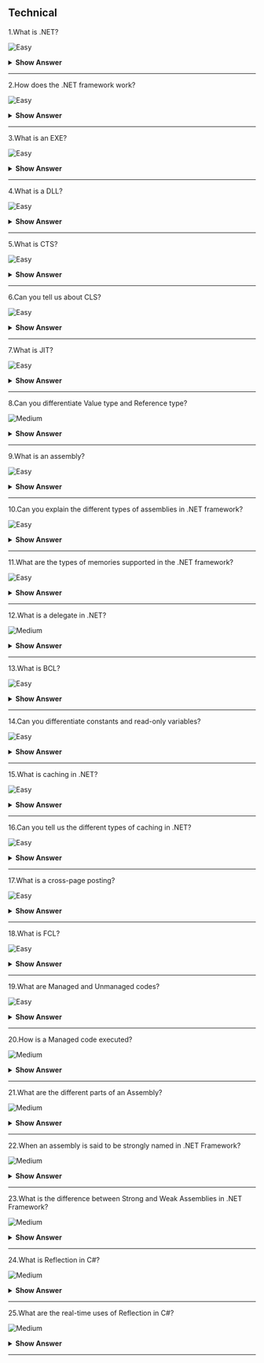 ## Technical

1.What is .NET?

![Easy](https://raw.githubusercontent.com/revaturelabs/interviewquestions/aef8eff919a3b083089641381ed9a9101ed21fba/ComplexityTags/simple%20(2).svg)

<details markdown="1"> <summary> <b> Show Answer </b> </summary>

<blockquote markdown="1"> 
    
.NET is a developer platform to build a variety of applications for web, mobile, desktop, and IoT.It supports various languages like C#, F#, Visual Basic, J#, C++, etc.for building the applications.

</blockquote>

</details>

---

2.How does the .NET framework work?

![Easy](https://raw.githubusercontent.com/revaturelabs/interviewquestions/aef8eff919a3b083089641381ed9a9101ed21fba/ComplexityTags/simple%20(2).svg)

<details markdown="1"> <summary> <b> Show Answer </b> </summary>

<blockquote markdown="1"> 

- .NET framework-based applications are compiled to Common Intermediate Language (CIL).
- Compiled code is stored in the form of an assembly file that has a .dll or .exe file extension.
- When the .NET application runs, Common Language Runtime (CLR) takes the assembly file and converts the CIL into machine code with the help of the Just In Time(JIT) compiler.
- Finally, the converted machine code can execute on the specific architecture of the computer it is running on.

</blockquote>

</details>

---

3.What is an EXE?

![Easy](https://raw.githubusercontent.com/revaturelabs/interviewquestions/aef8eff919a3b083089641381ed9a9101ed21fba/ComplexityTags/simple%20(2).svg)

<details markdown="1"> <summary> <b> Show Answer </b> </summary>

<blockquote markdown="1"> 

- EXE is an executable file that runs the application for which it is designed.
- An EXE is produced when we build an application.
- That's why the assemblies are loaded directly when we run an EXE.But an EXE cannot be shared with the other applications.

</blockquote>

</details>

---

4.What is a DLL?

![Easy](https://raw.githubusercontent.com/revaturelabs/interviewquestions/aef8eff919a3b083089641381ed9a9101ed21fba/ComplexityTags/simple%20(2).svg)

<details markdown="1"> <summary> <b> Show Answer </b> </summary>

<blockquote markdown="1"> 

Dynamic Link Library (DLL) is a library that consists of code that needs to be hidden.The code is encapsulated inside this library.An application can consist of many DLLs which can be shared with the other programs and applications.

</blockquote>

</details>

---

5.What is CTS?

![Easy](https://raw.githubusercontent.com/revaturelabs/interviewquestions/aef8eff919a3b083089641381ed9a9101ed21fba/ComplexityTags/simple%20(2).svg)

<details markdown="1"> <summary> <b> Show Answer </b> </summary>

<blockquote markdown="1"> 

The Common Type System (CTS) standardizes the data types of all programming languages using .NET under the umbrella of .NET to a common data type for easy and smooth communication among these .NET languages.

</blockquote>

</details>

---

6.Can you tell us about CLS?

![Easy](https://raw.githubusercontent.com/revaturelabs/interviewquestions/aef8eff919a3b083089641381ed9a9101ed21fba/ComplexityTags/simple%20(2).svg)

<details markdown="1"> <summary> <b> Show Answer </b> </summary>

<blockquote markdown="1"> 

CLS stands for Common Language Specification and it is a subset of CTS.It defines a set of rules and restrictions that every language must follow which runs under the .NET framework.Moreover, CLS enables cross-language integration or Interoperability.

</blockquote>

</details>

---

7.What is JIT?

![Easy](https://raw.githubusercontent.com/revaturelabs/interviewquestions/aef8eff919a3b083089641381ed9a9101ed21fba/ComplexityTags/simple%20(2).svg)

<details markdown="1"> <summary> <b> Show Answer </b> </summary>

<blockquote markdown="1"> 

JIT stands for Just In Time.It is a compiler that converts the intermediate code into the native language during the execution.

</blockquote>

</details>

---

8.Can you differentiate Value type and Reference type?

![Medium](https://raw.githubusercontent.com/revaturelabs/interviewquestions/aef8eff919a3b083089641381ed9a9101ed21fba/ComplexityTags/Medium%20(2).svg)

<details markdown="1"> <summary> <b> Show Answer </b> </summary>

<blockquote markdown="1"> 

- A value type holds a data value within its own memory space.A reference type holds a pointer to another memory location that holds the data.
- In value type, the value is copied to the new location, so there are two identical copies of the same value in the memory.In reference type, the reference is copied while the actual value remains the same.
- A value type is stored in the stack.A reference type is stored on the heap.

**Examples**: The int, float, double, struct, enum are some examples of value types.The class, array, interface are some examples of reference types.

</blockquote>

</details>

---

9.What is an assembly?

![Easy](https://raw.githubusercontent.com/revaturelabs/interviewquestions/aef8eff919a3b083089641381ed9a9101ed21fba/ComplexityTags/simple%20(2).svg)

<details markdown="1"> <summary> <b> Show Answer </b> </summary>

<blockquote markdown="1"> 

- Assemblies are the building blocks of .NET Framework applications,  they form the fundamental unit of deployment, version control, reuse, activation scoping, and security permissions.
- An assembly is a collection of types and resources that are built to work together and form a logical unit of functionality.

</blockquote>

</details>

---

10.Can you explain the different types of assemblies in .NET framework?

![Easy](https://raw.githubusercontent.com/revaturelabs/interviewquestions/aef8eff919a3b083089641381ed9a9101ed21fba/ComplexityTags/simple%20(2).svg)

<details markdown="1"> <summary> <b> Show Answer </b> </summary>

<blockquote markdown="1"> 

**Static Assemblies** can include .NET types (interfaces and classes), as well as required resources for the assembly (bitmaps, JPEG files, resource files, and so on).Static assemblies are stored on disk in PE files.
**Dynamic Assemblies** are one which run directly from memory and are not saved to disk before execution.They can be saved to disk after they have executed.

</blockquote>

</details>

---

11.What are the types of memories supported in the .NET framework?

![Easy](https://raw.githubusercontent.com/revaturelabs/interviewquestions/aef8eff919a3b083089641381ed9a9101ed21fba/ComplexityTags/simple%20(2).svg)

<details markdown="1"> <summary> <b> Show Answer </b> </summary>

<blockquote markdown="1">

Two types of memories are present in .NET.They are:
- **Stack**: Stack is a stored-value type that keeps track of each executing thread and its location.It is used for static memory allocation.

- **Heap**: Heap is a stored reference type that keeps track of the more precise objects or data.It is used for dynamic memory allocation.

</blockquote>

</details>

---

12.What is a delegate in .NET?

![Medium](https://raw.githubusercontent.com/revaturelabs/interviewquestions/aef8eff919a3b083089641381ed9a9101ed21fba/ComplexityTags/Medium%20(2).svg)

<details markdown="1"> <summary> <b> Show Answer </b> </summary>

<blockquote markdown="1">

- A delegate is a .NET object which defines a method signature and it can pass a function as a parameter.
- Delegate always points to a method that matches its specific signature.Users can encapsulate the reference of a method in a delegate object.
- When we pass the delegate object in a program, it will call the referenced method.To create a custom event in a class, we can make use of delegate.

</blockquote>

</details>

---

13.What is BCL?

![Easy](https://raw.githubusercontent.com/revaturelabs/interviewquestions/aef8eff919a3b083089641381ed9a9101ed21fba/ComplexityTags/simple%20(2).svg)

<details markdown="1"> <summary> <b> Show Answer </b> </summary>

<blockquote markdown="1">

BCL stands for Base Class Library.It comprises classes, interface, and value types.It is the foundation for building .NET Framework applications, components, and controls.

</blockquote>

</details>

---

14.Can you differentiate constants and read-only variables?

![Easy](https://raw.githubusercontent.com/revaturelabs/interviewquestions/aef8eff919a3b083089641381ed9a9101ed21fba/ComplexityTags/simple%20(2).svg)

<details markdown="1"> <summary> <b> Show Answer </b> </summary>

<blockquote markdown="1">

Constant fields are created using the const keyword and their value remains the same throughout the program.The Read-only fields are created using a read-only keyword and their value can be changed.Const is a compile-time constant while Read-only is a runtime constant.

</blockquote>

</details>

---

15.What is caching in .NET?

![Easy](https://raw.githubusercontent.com/revaturelabs/interviewquestions/aef8eff919a3b083089641381ed9a9101ed21fba/ComplexityTags/simple%20(2).svg)

<details markdown="1"> <summary> <b> Show Answer </b> </summary>

<blockquote markdown="1">

Caching functionality in .NET Framework allows data storage in memory for rapid access.It helps improve performance by making data available, even if the data source is temporarily unavailable, and enhances scalability.

</blockquote>

</details>

---

16.Can you tell us the different types of caching in .NET?

![Easy](https://raw.githubusercontent.com/revaturelabs/interviewquestions/aef8eff919a3b083089641381ed9a9101ed21fba/ComplexityTags/simple%20(2).svg)

<details markdown="1"> <summary> <b> Show Answer </b> </summary>

<blockquote markdown="1">

There are 3 types of caches in .NET:

- In-Memory Cache
- Persistent in-process Cache
- Distributed Cache

</blockquote>

</details>

---

17.What is a cross-page posting?

![Easy](https://raw.githubusercontent.com/revaturelabs/interviewquestions/aef8eff919a3b083089641381ed9a9101ed21fba/ComplexityTags/simple%20(2).svg)

<details markdown="1"> <summary> <b> Show Answer </b> </summary>

<blockquote markdown="1">

Cross-page posting is used to submit a form to a different page while creating a multi-page form to collect information from the user.You can specify the page you want to post to using the PostBackURL attribute.

</blockquote>

</details>

---

18.What is FCL?

![Easy](https://raw.githubusercontent.com/revaturelabs/interviewquestions/aef8eff919a3b083089641381ed9a9101ed21fba/ComplexityTags/simple%20(2).svg)

<details markdown="1"> <summary> <b> Show Answer </b> </summary>

<blockquote markdown="1">

FCL stands for Framework Class Library and is a collection of reusable types, including classes, interfaces, and data types included in the .NET Framework.It is used for developing a wide variety of applications, as it provides access to system functionality.

</blockquote>

</details>

---

19.What are Managed and Unmanaged codes?

![Easy](https://raw.githubusercontent.com/revaturelabs/interviewquestions/aef8eff919a3b083089641381ed9a9101ed21fba/ComplexityTags/simple%20(2).svg)

<details markdown="1"> <summary> <b> Show Answer </b> </summary>

<blockquote markdown="1">

Managed code runs inside CLR and installing the .NET Framework is necessary to execute it.Unmanaged code does not depend on CLR for execution and is developed using languages outside the .NET framework.

</blockquote>

</details>

---

20.How is a Managed code executed?

![Medium](https://raw.githubusercontent.com/revaturelabs/interviewquestions/aef8eff919a3b083089641381ed9a9101ed21fba/ComplexityTags/Medium%20(2).svg)

<details markdown="1"> <summary> <b> Show Answer </b> </summary>

<blockquote markdown="1">

The steps for executing a managed code are as follows:

- Choose a language compiler depending on the language of the code.
- Convert the code into Intermediate language using its own compiler.
- The IL is then targeted to CLR which converts the code into native code using JIT.
- Execution of Native code.

</blockquote>

</details>

---

21.What are the different parts of an Assembly?

![Medium](https://raw.githubusercontent.com/revaturelabs/interviewquestions/aef8eff919a3b083089641381ed9a9101ed21fba/ComplexityTags/Medium%20(2).svg)

<details markdown="1"> <summary> <b> Show Answer </b> </summary>

<blockquote markdown="1">

The different parts of an Assembly are:

i.Manifest: Also known as the assembly metadata, it has information about the version of an assembly.
ii.Type Metadata: Binary information of the program.
iii.MSIL: Microsoft Intermediate Language code.
iv.Resources: List of related files.

</blockquote>

</details>

---

22.When an assembly is said to be strongly named in .NET Framework?

![Medium](https://raw.githubusercontent.com/revaturelabs/interviewquestions/aef8eff919a3b083089641381ed9a9101ed21fba/ComplexityTags/Medium%20(2).svg)

<details markdown="1"> <summary> <b> Show Answer </b> </summary>

<blockquote markdown="1">

An assembly is said to be strongly named assembly when it has the following properties

- The assembly name.
- Version number.
- The assembly should have been signed with the private/public key pair.

</blockquote>

</details>

---

23.What is the difference between Strong and Weak Assemblies in .NET Framework?

![Medium](https://raw.githubusercontent.com/revaturelabs/interviewquestions/aef8eff919a3b083089641381ed9a9101ed21fba/ComplexityTags/Medium%20(2).svg)

<details markdown="1"> <summary> <b> Show Answer </b> </summary>

<blockquote markdown="1">

- If an assembly is not signed with the private/public key pair then the assembly is said to be a weak named assembly and it is not guaranteed to be unique and may cause the DLL hell problem.
- The Strong named assemblies are guaranteed to be unique and solve the DLL hell problem.Again, we cannot install an assembly into GAC unless the assembly is strongly named.

</blockquote>

</details>

---

24.What is Reflection in C#?

![Medium](https://raw.githubusercontent.com/revaturelabs/interviewquestions/aef8eff919a3b083089641381ed9a9101ed21fba/ComplexityTags/Medium%20(2).svg)

<details markdown="1"> <summary> <b> Show Answer </b> </summary>

<blockquote markdown="1">

Reflection is needed when we want to determine or inspect the content of an assembly.Here, content means the metadata of an assembly like what are the methods in that assembly, what are the properties in that assembly, are they public, are they private, etc.

For example, one of the biggest implementations of Reflection is Visual Studio itself.Suppose, in visual studio, we create an object of the String class, and when we press obj.then visual studio intelligence showing all the properties, methods, fields, etc of that object.And this is possible because of Reflection in C#.

</blockquote>

</details>

---

25.What are the real-time uses of Reflection in C#?

![Medium](https://raw.githubusercontent.com/revaturelabs/interviewquestions/aef8eff919a3b083089641381ed9a9101ed21fba/ComplexityTags/Medium%20(2).svg)

<details markdown="1"> <summary> <b> Show Answer </b> </summary>

<blockquote markdown="1">

- If we are creating applications like Visual Studio Editors where you want to show internal details 
i.e..Metadata of an object using Intelligence.
- In unit testing sometimes, we need to invoke private methods to test whether the private members are working properly or not.
- Sometimes we would like to dump properties, methods, and assembly references to a file or probably show it on a screen.
- Late binding can also be achieved by using Reflection in C#.We can use reflection to dynamically create an instance of a type, about which we don’t have any information at compile time.So, Reflection enables us to use code that is not available at compile time.
- Consider an example where we have two alternate implementations of an interface.We want to allow the user to pick one or the other using a config file.With reflection, we can simply read the name of the class whose implementation we want to use from the config file and instantiate an instance of that class.This is another example of late binding using reflection.

</blockquote>
  
</details>

---

